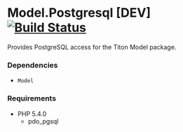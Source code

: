 # Model.Postgresql [DEV] [![Build Status](https://travis-ci.org/titon/Model.png)](https://travis-ci.org/titon/Model) #

Provides PostgreSQL access for the Titon Model package.

### Dependencies ###

* `Model`

### Requirements ###

* PHP 5.4.0
	* pdo_pgsql